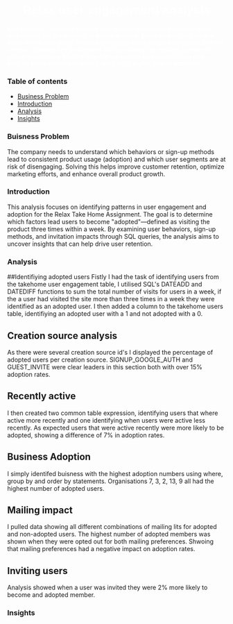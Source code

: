 <h1 align="center" style="color:#FFFFFF; font-family: 'Arial', sans-serif;">Relax user engagement analysis</h1> <p align="left" style="color:#FFFFFF; font-family: 'Verdana', sans-serif;"><b>Key Findings: Analysis showed that the top two creation sources were responsible for the majority of adopted users. Users that logged on in a more recent time frame seemed to contain more adopted members. Further analysis showed key businesses that contained the highest number of adopted members. Mailing lists had no impact on user adoption and inviting users seemed to have a marginally higher rate of adoption.</b> </p>

### Table of contents
- [Business Problem](#business-problem)
- [Introduction](#introduction)
- [Analysis](#analysis)
- [Insights](#insights)

### Buisness Problem
The company needs to understand which behaviors or sign-up methods lead to consistent product usage (adoption) and which user segments are at risk of disengaging. Solving this helps improve customer retention, optimize marketing efforts, and enhance overall product growth.

### Introduction
This analysis focuses on identifying patterns in user engagement and adoption for the Relax Take Home Assignment. The goal is to determine which factors lead users to become "adopted"—defined as visiting the product three times within a week. By examining user behaviors, sign-up methods, and invitation impacts through SQL queries, the analysis aims to uncover insights that can help drive user retention.

### Analysis

##Identifiying adopted users
Fistly I had the task of identifying users from the takehome user engagement table, I utilised SQL's DATEADD and DATEDIFF functions to sum the total number of visits for users in a week, if the a user had visited the site more than three times in a week they were identified as an adopted user. I then added a column to the takehome users table, identifiying an adopted user with a 1 and not adopted with a 0.

## Creation source analysis
As there were several creation source id's I displayed the percentage of adopted users per creation source. SIGNUP_GOOGLE_AUTH and GUEST_INVITE were clear leaders in this section both with over 15% adoption rates.

## Recently active
I then created two common table expression, identifying users that where active more recently and one identifying when users were active less recently. As expected users that were active recently were more likely to be adopted, showing a difference of 7% in adoption rates.

## Business Adoption
I simply identifed buisness with the highest adoption numbers using where, group by and order by statements. Organisations 7, 3, 2, 13, 9 all had the highest number of adopted users.

## Mailing impact
I pulled data showing all different combinations of mailing lits for adopted and non-adopted users. The highest number of adopted members was shown when they were opted out for both mailing preferences. Shwoing that mailing preferences had a negative impact on adoption rates.

## Inviting users
Analysis showed when a user was invited they were 2% more likely to become and adopted member.

### Insights



